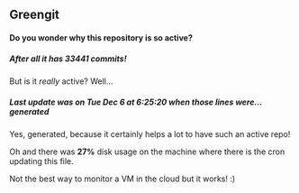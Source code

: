 ## Greengit

#### Do you wonder why this repository is so active?

##### After all it has 33441 commits!

But is it *really* active? Well...

##### Last update was on Tue Dec 6 at 6:25:20 when those lines were... generated

Yes, generated, because it certainly helps a lot to have such an active repo!

Oh and there was **27%** disk usage on the machine
where there is the cron updating this file.

Not the best way to monitor a VM in the cloud but it works! :)
